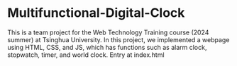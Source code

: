 # Multifunctional-Digital-Clock
This is a team project for the Web Technology Training course (2024 summer) at Tsinghua University. In this project, we implemented a webpage using HTML, CSS, and JS, which has functions such as alarm clock, stopwatch, timer, and world clock.
Entry at index.html
